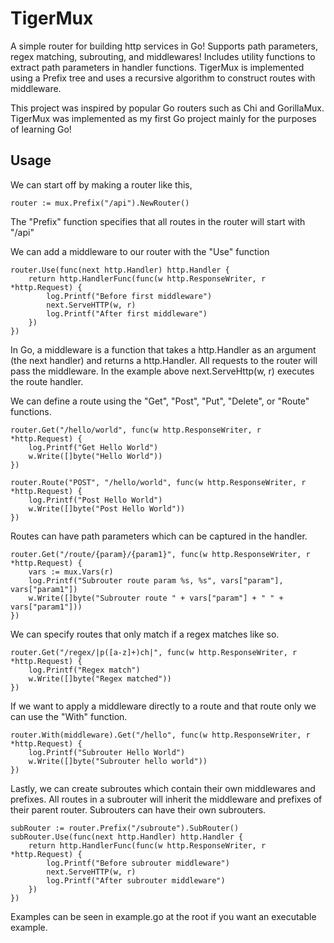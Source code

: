 # TigerMux
A simple router for building http services in Go! Supports path parameters, regex matching, subrouting, and middlewares! Includes utility functions to extract path parameters in handler functions. TigerMux is implemented using a Prefix tree and uses a recursive algorithm to construct routes with middleware.

This project was inspired by popular Go routers such as Chi and GorillaMux.
TigerMux was implemented as my first Go project mainly for the purposes of learning Go!

## Usage

We can start off by making a router like this,
```
router := mux.Prefix("/api").NewRouter()
```
The "Prefix" function specifies that all routes in the router will start with "/api"

We can add a middleware to our router with the "Use" function
```
router.Use(func(next http.Handler) http.Handler {
    return http.HandlerFunc(func(w http.ResponseWriter, r *http.Request) {
        log.Printf("Before first middleware")
        next.ServeHTTP(w, r)
        log.Printf("After first middleware")
    })
})
```
In Go, a middleware is a function that takes a http.Handler as an argument (the next handler) and returns a http.Handler.
All requests to the router will pass the middleware. In the example above next.ServeHttp(w, r) executes the route handler.

We can define a route using the "Get", "Post", "Put", "Delete", or "Route" functions.
```
router.Get("/hello/world", func(w http.ResponseWriter, r *http.Request) {
    log.Printf("Get Hello World")
    w.Write([]byte("Hello World"))
})

router.Route("POST", "/hello/world", func(w http.ResponseWriter, r *http.Request) {
    log.Printf("Post Hello World")
    w.Write([]byte("Post Hello World"))
})
```

Routes can have path parameters which can be captured in the handler.
```
router.Get("/route/{param}/{param1}", func(w http.ResponseWriter, r *http.Request) {
    vars := mux.Vars(r)
    log.Printf("Subrouter route param %s, %s", vars["param"], vars["param1"])
    w.Write([]byte("Subrouter route " + vars["param"] + " " + vars["param1"]))
})
```

We can specify routes that only match if a regex matches like so.
```
router.Get("/regex/|p([a-z]+)ch|", func(w http.ResponseWriter, r *http.Request) {
    log.Printf("Regex match")
    w.Write([]byte("Regex matched"))
})
```

If we want to apply a middleware directly to a route and that route only we can use the "With" function.
```
router.With(middleware).Get("/hello", func(w http.ResponseWriter, r *http.Request) {
    log.Printf("Subrouter Hello World")
    w.Write([]byte("Subrouter hello world"))
})
```

Lastly, we can create subroutes which contain their own middlewares and prefixes. All routes in a subrouter will inherit
the middleware and prefixes of their parent router. Subrouters can have their own subrouters.
```
subRouter := router.Prefix("/subroute").SubRouter()
subRouter.Use(func(next http.Handler) http.Handler {
    return http.HandlerFunc(func(w http.ResponseWriter, r *http.Request) {
        log.Printf("Before subrouter middleware")
        next.ServeHTTP(w, r)
        log.Printf("After subrouter middleware")
    })
})
```

Examples can be seen in example.go at the root if you want an executable example.